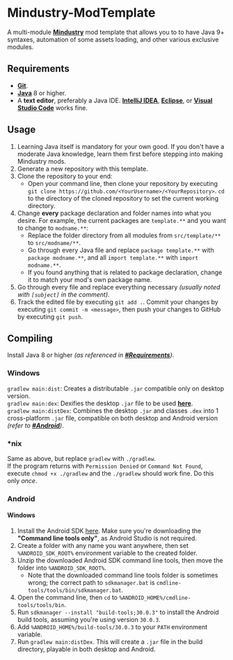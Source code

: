 # Mindustry-ModTemplate
A multi-module [**Mindustry**](https://github.com/Anuken/Mindustry) mod template that allows you to to have Java 9+ syntaxes, automation of some assets loading, and other various exclusive modules.

## Requirements
- [**Git**](https://git-scm.com/).
- [**Java**](https://adoptopenjdk.net/releases.html) 8 or higher.
- A **text editor**, preferably a Java IDE. [**IntelliJ IDEA**](https://www.jetbrains.com/idea/download/), [**Eclipse**](https://www.eclipse.org/downloads/), or [**Visual Studio Code**](https://code.visualstudio.com/download) works fine.

## Usage
1. Learning Java itself is mandatory for your own good. If you don't have a moderate Java knowledge, learn them first before stepping into making Mindustry mods.
2. Generate a new repository with this template.
3. Clone the repository to your end:
    - Open your command line, then clone your repository by executing `git clone https://github.com/<YourUsername>/<YourRepository>`. `cd` to the directory of the cloned repository to set the current working directory.
4. Change **every** package declaration and folder names into what you desire. For example, the current packages are `template.**` and you want to change to `modname.**`:
    - Replace the folder directory from all modules from `src/template/**` to `src/modname/**`.
    - Go through every Java file and replace `package template.**` with `package modname.**`, and all `import template.**` with `import modname.**`.
    - If you found anything that is related to package declaration, change it to match your mod's own package name.
5. Go through every file and replace everything necessary *(usually noted with `[subject]` in the comment)*.
6. Track the edited file by executing `git add .`. Commit your changes by executing `git commit -m <message>`, then push your changes to GitHub by executing `git push`.

## Compiling
Install Java 8 or higher *(as referenced in [**#Requirements**](#Requirements))*.

### Windows
`gradlew main:dist`: Creates a distributable `.jar` compatible only on desktop version. <br>
`gradlew main:dex`: Dexifies the desktop `.jar` file to be used [**here**](#L26). <br>
`gradlew main:distDex`: Combines the desktop `.jar` and classes `.dex` into 1 cross-platform `.jar` file, compatible on both desktop and Android version *(refer to [**#Android**](#Android))*.

### \*nix
Same as above, but replace `gradlew` with `./gradlew`. <br>
If the program returns with `Permission Denied` or `Command Not Found`, execute `chmod +x ./gradlew` and the `./gradlew` should work fine. Do this only *once*.

### Android
#### Windows
1. Install the Android SDK [here](https://developer.android.com/studio). Make sure you're downloading the **"Command line tools only"**, as Android Studio is not required.
2. Create a folder with any name you want anywhere, then set `%ANDROID_SDK_ROOT%` environment variable to the created folder.
3. Unzip the downloaded Android SDK command line tools, then move the folder into `%ANDROID_SDK_ROOT%`.
    * Note that the downloaded command line tools folder is sometimes wrong; the correct path to `sdkmanager.bat` is `cmdline-tools/tools/bin/sdkmanager.bat`.
4. Open the command line, then `cd` to `%ANDROID_HOME%/cmdline-tools/tools/bin`.
5. Run `sdkmanager --install "build-tools;30.0.3"` to install the Android build tools, assuming you're using version `30.0.3`.
6. Add `%ANDROID_HOME%/build-tools/30.0.3` to your `PATH` environment variable.
7. Run `gradlew main:distDex`. This will create a `.jar` file in the build directory, playable in both desktop and Android.
